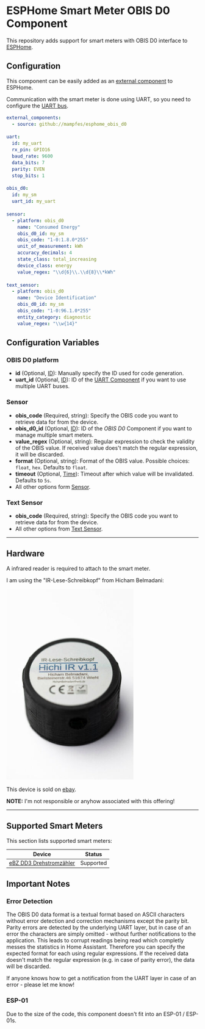 # ESPHome Smart Meter OBIS D0 Component

This repository adds support for smart meters with OBIS D0 interface to [ESPHome](https://esphome.io).

## Configuration

This component can be easily added as an [external component](https://esphome.io/components/external_components.html) to ESPHome.

Communication with the smart meter is done using UART, so you need to configure the [UART bus](https://esphome.io/components/uart.html#uart).

```yaml
external_components:
  - source: github://mampfes/esphome_obis_d0

uart:
  id: my_uart
  rx_pin: GPIO16
  baud_rate: 9600
  data_bits: 7
  parity: EVEN
  stop_bits: 1

obis_d0:
  id: my_sm
  uart_id: my_uart

sensor:
  - platform: obis_d0
    name: "Consumed Energy"
    obis_d0_id: my_sm
    obis_code: "1-0:1.8.0*255"
    unit_of_measurement: kWh
    accuracy_decimals: 4
    state_class: total_increasing
    device_class: energy
    value_regex: "\\d{6}\\.\\d{8}\\*kWh"

text_sensor:
  - platform: obis_d0
    name: "Device Identification"
    obis_d0_id: my_sm
    obis_code: "1-0:96.1.0*255"
    entity_category: diagnostic
    value_regex: "\\w{14}"
```

## Configuration Variables

### OBIS D0 platform

- **id** (Optional, [ID](https://esphome.io/guides/configuration-types.html#config-id)): Manually specify the ID used for code generation.
- **uart_id** (Optional, [ID](https://esphome.io/guides/configuration-types.html#config-id)): ID of the [UART Component](https://esphome.io/components/uart.html#uart) if you want to use multiple UART buses.

### Sensor

- **obis_code** (Required, string): Specify the OBIS code you want to retrieve data for from the device.
- **obis_d0_id** (Optional, [ID](https://esphome.io/guides/configuration-types.html#config-id)): ID of the *OBIS D0* Component if you want to manage multiple smart meters.
- **value_regex** (Optional, string): Regular expression to check the validity of the OBIS value. If received value does't match the regular expression, it will be discarded.
- **format** (Optional, string): Format of the OBIS value. Possible choices: `float`, `hex`. Defaults to `float`.
- **timeout** (Optional, [Time](https://esphome.io/guides/configuration-types.html#config-time)): Timeout after which value will be invalidated. Defaults to `5s`.
- All other options form [Sensor](https://esphome.io/components/sensor/index.html#config-sensor).

### Text Sensor

- **obis_code** (Required, string): Specify the OBIS code you want to retrieve data for from the device.
- All other options from [Text Sensor](https://esphome.io/components/text_sensor/index.html#config-text-sensor).

---

## Hardware

A infrared reader is required to attach to the smart meter.

I am using the "IR-Lese-Schreibkopf" from Hicham Belmadani:

![Infrared Reader](doc/ir_reader.jpg)

This device is sold on [ebay](https://www.ebay.de/itm/314015465828).

**NOTE:** I'm not responsible or anyhow associated with this offering!

---

## Supported Smart Meters

This section lists supported smart meters:

| Device | Status |
|-|-|
| [eBZ DD3 Drehstromzähler](doc/ebz_dd3.md) | Supported |

## Important Notes

### Error Detection

The OBIS D0 data format is a textual format based on ASCII characters without error detection and correction mechanisms except the parity bit. Parity errors are detected by the underlying UART layer, but in case of an error the characters are simply omitted - without further notifications to the application. This leads to corrupt readings being read which completly messes the statistics in Home Assistant. Therefore you can specify the expected format for each using regular expressions. If the received data doesn't match the regular expression (e.g. in case of parity error), the data will be discarded.

If anyone knows how to get a notification from the UART layer in case of an error - please let me know!

### ESP-01

Due to the size of the code, this component doesn't fit into an ESP-01 / ESP-01s.
